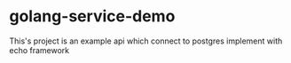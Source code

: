 # golang-service-demo

This's project is an example api which connect to postgres implement with echo framework